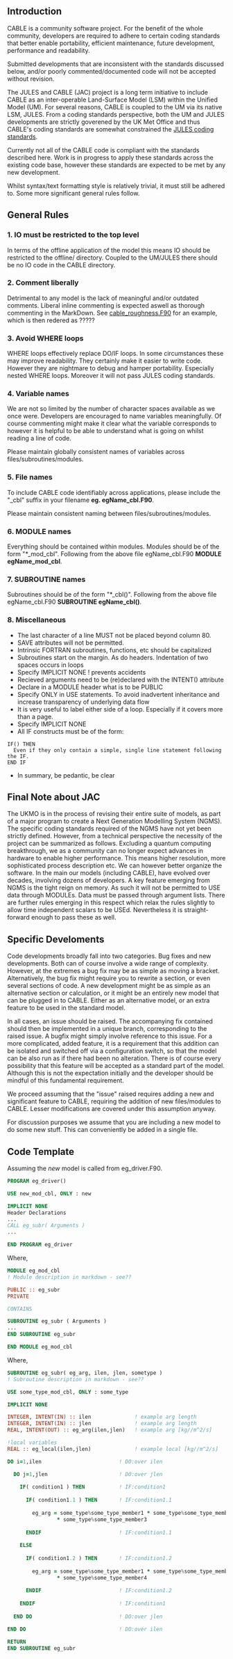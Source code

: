 
## Introduction

CABLE is a community software project. 
For the benefit of the whole community, developers are required to adhere to certain coding standards that better enable portability, efficient maintenance, future development, performance and readability. 

Submitted developments that are inconsistent with the standards discussed below, and/or poorly commented/documented code will not be accepted without revision. 

The JULES and CABLE (JAC) project is a long term initiative to include CABLE as an inter-operable Land-Surface Model (LSM) within the Unified Model (UM). For several reasons, CABLE is coupled to the UM via its native LSM, JULES. From a coding standards perspective, both the UM and JULES developments are strictly goverened by the UK Met Office and thus CABLE's coding standards are somewhat constrained the [JULES coding standards](http://jules-lsm.github.io/coding_standards/).

Currently not all of the CABLE code is compliant with the standards described here. Work is in progress to apply these standards across the existing code base, however these standards are expected to be met by any new development.

Whilst syntax/text formatting style is relatively trivial, it must still be adhered to. Some more significant general rules follow.

## General Rules

### 1. IO must be restricted to the top level

In terms of the offline application of the model this means IO should be restricted to the offline/ directory. Coupled to the UM/JULES there should be no IO code in the CABLE directory. 

### 2. Comment liberally

Detrimental to any model is the lack of meaningful and/or outdated comments. 
Liberal inline commenting is expected aswell as thorough commenting in the MarkDown. See [cable_roughness.F90](https://github.com/CABLE-LSM/CABLE/blob/main/src/science/roughness/cable_roughness.F90) for an example, which is then redered as ?????

### 3. Avoid WHERE loops

WHERE loops effectively replace DO/IF loops. In some circumstances these may improve readability. They certainly make it easier to write code. However they are nightmare to debug and hamper portability. Especially nested WHERE loops. 
Moreover it will not pass JULES coding standards. 

### 4. Variable names

We are not so limited by the number of character spaces available as we once were. Developers are encouraged to name variables meaningfully. Of course commenting might make it clear what the variable corresponds to however it is helpful to be able to understand what is going on whilst reading a line of code.

Please maintain globally consistent names of variables across files/subroutines/modules. 

### 5. File names

To include CABLE code identifiably across applications, please include the "_cbl" suffix in your filename **eg. egName_cbl.F90**. 

Please maintain consistent naming between files/subroutines/modules. 

### 6. MODULE names

Everything should be contained within modules.
Modules should be of the form "*_mod_cbl". Following from the above file egName_cbl.F90 **MODULE egName_mod_cbl**.

### 7. SUBROUTINE names

Subroutines should be of the form "*_cbl()". Following from the above file egName_cbl.F90 **SUBROUTINE egName_cbl()**.

### 8. Miscellaneous

 * The last character of a line MUST not be placed beyond column 80. 
 * SAVE attributes will not be permitted.
 * Intrinsic FORTRAN subroutines, functions, etc should be capitalized
 * Subroutines start on the margin. As do headers. Indentation of two spaces
   occurs in loops 
 * Specify IMPLICIT NONE ! prevents accidents 
 * Recieved arguments need to be (re)declared with the INTENT() attribute 
 * Declare in a MODULE header what is to be PUBLIC
 * Specify ONLY in USE statements. To avoid inadvertent inheritance and
   increase transparency of underlying data flow 
 * It is very useful to label either side of a loop. Especially if it covers
   more than a page.
 * Specify IMPLICIT NONE 
 * All IF constructs must be of the form:
```
IF() THEN 
  Even if they only contain a simple, single line statement following the IF. 
END IF
```
 * In summary, be pedantic, be clear

## Final Note about JAC

The UKMO is in the process of revising their entire suite of models, as part of a major program to create a Next Generation Modelling System (NGMS). 
The specific coding standards required of the NGMS have not yet been strictly defined. 
However, from a technical perspective the necessity of the project can be summarized as follows. 
Excluding a quantum computing breakthrough, we as a community can no longer expect advances in hardware to enable higher performance. This means higher resolution, more sophisticated process description etc. We can however better  organize the software. 
In the main our models (including CABLE), have evolved over decades, involving dozens of developers. A key feature emerging from NGMS is the tight reign on memory. As such it will not be permitted to USE data through MODULEs. Data must be passed through argument lists. There are further rules emerging in this respect which relax the rules slightly to allow time independent scalars to be USEd. Nevertheless it is straight-forward enough to pass these as well. 

## Specific Develoments
Code developments broadly fall into two categories. Bug fixes and new developments. Both can of course involve a wide range of complexity. However, at the extremes a bug fix may be as simple as moving a bracket. Alternatively, the bug fix might require you to rewrite a section, or even several sections of code. 
A new development might be as simple as an alternative section or calculation, or it might be an entirely new model that can be plugged in to CABLE. Either as an alternative model, or an extra feature to be used in the standard model.

In all cases, an issue should be raised. The accompanying fix contained should then be implemented in a unique branch, corresponding to the raised issue. A bugfix might simply involve reference to this issue. For a more complicated, added feature, it is a requirement that this addition can be isolated and switched off via a configuration switch, so that the model can be also run as if there had been no alteration. There is of course every possibility that this feature will be accepted as a standard part of the model. Although this is not the expectation initially and the developer should be mindful of this fundamental requirement. 

We proceed assuming that the "issue" raised requires adding a new and significant feature to CABLE, requiring the addition of new files/modules to CABLE. Lesser modifications are covered under this assumption anyway.

For discussion purposes we assume that you are including a new model to do some new stuff. This can conveniently be added in a single file. 

## Code Template 

Assuming the *new* model is called from eg_driver.F90.

```fortran
PROGRAM eg_driver()

USE new_mod_cbl, ONLY : new

IMPLICIT NONE
Header Declarations
...
CALL eg_subr( Arguments )
...

END PROGRAM eg_driver
```
Where,

```fortran
MODULE eg_mod_cbl
! Module description in markdown - see??

PUBLIC :: eg_subr 
PRIVATE

CONTAINS

SUBROUTINE eg_subr ( Arguments )
...
END SUBROUTINE eg_subr 

END MODULE eg_mod_cbl
```

Where,

```fortran
SUBROUTINE eg_subr( eg_arg, ilen, jlen, sometype )
! Subroutine description in markdown - see??

USE some_type_mod_cbl, ONLY : some_type

IMPLICIT NONE

INTEGER, INTENT(IN) :: ilen              ! example arg length
INTEGER, INTENT(IN) :: jlen              ! example arg length
REAL, INTENT(OUT) :: eg_arg(ilen,jlen)   ! example arg [kg//m^2/s]

!local variables
REAL :: eg_local(ilen,jlen)              ! example local [kg//m^2/s]

DO i=1,ilen                         ! DO:over ilen

  DO j=1,jlen                       ! DO:over jlen
  
    IF( condition1 ) THEN           ! IF:condition1  
  
      IF( condition1.1 ) THEN       ! IF:condition1.1  
        
        eg_arg = some_type%some_type_member1 * some_type%some_type_member2     &
                * some_type%some_type_member3 
      
      ENDIF                         ! IF:condition1.1  
      
    ELSE
        
      IF( condition1.2 ) THEN       ! IF:condition1.2  
      
        eg_arg = some_type%some_type_member1 * some_type%some_type_member2     &
                * some_type%some_type_member4 
      
      ENDIF                         ! IF:condition1.2    
                          
    ENDIF                           ! IF:condition1
  
  END DO                            ! DO:over jlen

END DO                              ! DO:over ilen

RETURN
END SUBROUTINE eg_subr 
```

